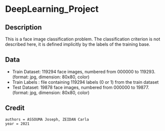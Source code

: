 # DeepLearning_Project

## Description
This is a face image classification problem. The classification criterion is not described here, it is defined implicitly by the labels of the training base.

## Data
- Train Dataset: 119294 face images, numbered from 000000 to 119293. (format: jpg, dimension: 80x80, color)
- Train Labels : file containing 119294 labels (0 or 1) from the train dataset
- Test Dataset: 19878 face images, numbered from 000000 to 19877. (format: jpg, dimension: 80x80, color)

## Credit

```
authors = ASSOUMA Joseph, ZEIDAN Carla
year = 2021
```
